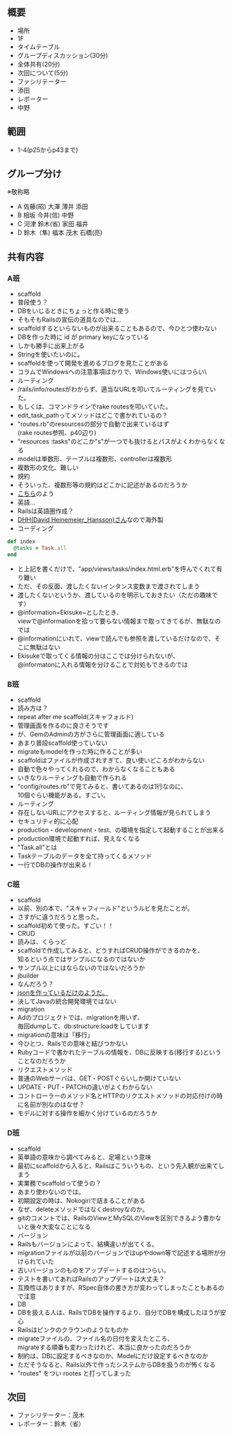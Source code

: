 概要
---

+ 場所
 + 1F
+ タイムテーブル
 + グループディスカッション(30分)
 + 全体共有(20分)
 + 次回について(5分)
+ ファシリテーター
 + 添田
+ レポーター
 + 中野

範囲
---
+ 1-4(p25からp43まで)

グループ分け
---
※敬称略
+ A 佐藤(昭) 大澤 薄井 添田
+ B 相坂 今井(信) 中野
+ C 河津 鈴木(省) 家田 福井
+ D 鈴木（隼) 福本 茂木 石橋(亮)

共有内容
---

### A班
+ scaffold
 + 普段使う？
 + DBをいじるときにちょっと作る時に使う
 + そもそもRailsの宣伝の道具なのでは…
 + scaffoldするといらないものが出来ることもあるので、今ひとつ使わない
 + DBを作った時に id が primary keyになっている
 + しかも勝手に出来上がる
 + Stringを使いたいのに。
 + scaffoldを使って開発を進めるブログを見たことがある
 + コラムでWindowsへの注意事項ばかりで、Windows使いにはつらい\
+ ルーティング
 + /rails/info/routesがわからず、適当なURLを叩いてルーティングを見ていた。
 + もしくは、コマンドラインでrake routesを叩いていた。
 + edit_task_pathってメソッドはどこで書かれているの？
 + "routes.rb"のresourcesの部分で自動で出来ているはず<br>
   (rake routes参照、p40辺り)
 + "resources :tasks"のどこか"s"が一つでも抜けるとパスがよくわからなくなる
 + modelは単数形、テーブルは複数形、controllerは複数形
 + 複数形の文化、難しい
+ 規約
 + そういった、複数形等の規約はどこかに記述があるのだろうか
 + [こちら](http://guides.rubyonrails.org/)のよう
 + 英語…
 + Railsは英語圏作成？
 + [DHH(David Heinemeier_Hansson)さん](https://twitter.com/dhh)なので海外製
+ コーディング

```Ruby
def index
  @tasks = Task.all
end
```
 + と上記を書くだけで、"app/views/tasks/index.html.erb"を呼んでくれて有り難い
 + ただ、その反面、渡したくないインタンス変数まで渡されてしまう
 + 渡したくないというか、渡しているのを明示しておきたい（ただの趣味です）
 + @information=Ekisuke~としたとき、<br>
   viewで@informationを拾って要らない情報まで取ってきてるが、無駄なのでは
 + @informationにいれて、viewで読んでも参照を渡しているだけなので、そこに無駄はない
 + Ekisukeで取ってくる情報の分はここでは分けられないが、<br>
   @informatonに入れる情報を分けることで対処もできるのでは

### B班
+ scaffold
 + 読み方は？
 + repeat after me scaffold(スキャフォルド)
 + 管理画面を作るのに良さそうです
 + が、GemのAdminの方がさらに管理画面に適している
 + あまり普段scaffold使っていない
 + migrateもmodelを作った時に作ることが多い
 + scaffoldはファイルが作成されすぎて、良い使いどころがわからない
 + 自動で色々やってくれるので、わからなくなることもある
 + いきなりルーティングも自動で作られる
 + "config/routes.rb"で見てみると、書いてあるのは1行なのに、<br>
   10個ぐらい機能がある。すごい。
+ ルーティング
 + 存在しないURLにアクセスすると、ルーティング情報が見られてしまう
 + セキュリティ的に心配
 + production・development・test、の環境を指定して起動することが出来る
 + production環境で起動すれば、見えなくなる
+ "Task.all"とは
 + Taskテーブルのデータを全て持ってくるメソッド
 + 一行でDBの操作が出来る！

### C班
+ scaffold
 + 以前、別の本で、"スキャフィールド"というルビを見たことが。
 + さすがに違うだろうと思った。
 + scaffold初めて使った。すごい！！
+ CRUD
 + 読みは、くらっど
 + scaffoldで作成してみると、どうすればCRUD操作ができるのかを、<br>
   知るという点ではサンプルになるのではないか
 + サンプル以上にはならないのではないだろうか
+ jbuilder
 + なんだろう？
 + [jsonを作っているだけのようだ。](https://github.com/rails/jbuilder)
 + 決してJavaの統合開発環境ではない
+ migration
 + Adのプロジェクトでは、migrationを用いず、<br>
   毎回dumpして、db:structure:loadをしています
 + migrationの意味は「移行」
 + 今ひとつ、Railsでの意味と結びつかない
 + Rubyコードで書かれたテーブルの情報を、DBに反映する(移行する)ということなのだろうか
+ リクエストメソッド
 + 普通のWebサーバは、GET・POSTぐらいしか開けていない
 + UPDATE・PUT・PATCHの違いがよくわからない
 + コントローラーのメソッド名とHTTPのリクエストメソッドの対応付けの時に名前が別なのはなぜ？
 + モデルに対する操作を細かく分けているのだろうか


### D班
+ scaffold
 + 英単語の意味から調べてみると、足場という意味
 + 最初にscaffoldから入ると、Railsはこういうもの、という先入観が出来てしまう
 + 実業務でscaffoldって使うの？
 + あまり使わないのでは。
 + 初期設定の時は、Nokogiriで詰まることがある
 + なぜ、deleteメソッドではなくdestroyなのか。
 + gitのコメントでは、RailsのViewとMySQLのViewを区別できるよう書かないと後々大変なことになる
+ バージョン
 + Railsもバージョンによって、結構違いが出てくる。
 + migrationファイルが以前のバージョンではupやdown等で記述する場所が分けられていた
 + 古いバージョンのものをアップデートするのはつらい。
 + テストを書いてあればRailsのアップデートは大丈夫？
 + 互換性はありますが、RSpec自体の書き方が変わってしまったこともあるので注意
+ DB
 + DBを扱える人は、RailsでDBを操作するより、自分でDBを構成したほうが安心
 + Railsはピンクのクラウンのようなものか
 + migrateファイルの、ファイル名の日付を変えたところ、<br>
   migrateする順番も変わったけれど、本当に良かったのだろうか
 + 制約は、DBに設定するべきなのか、Modelにだけ設定するべきなのか
 + ただそうなると、Rails以外で作ったシステムからDBを扱うのが怖くなる
+ "routes" をつい rootes と打ってしまった

次回
---

+ ファシリテーター：茂木
+ レポーター：鈴木（省）  